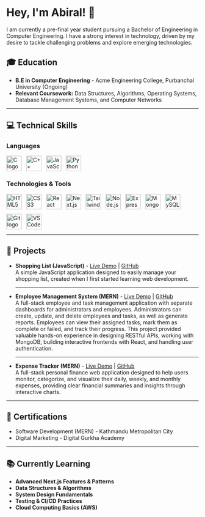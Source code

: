 <h1>Hey, I'm Abiral! 👋</h1>

<p>
  I am currently a pre-final year student pursuing a Bachelor of Engineering in Computer Engineering. I have a strong interest in technology, driven by my desire to tackle challenging problems and explore emerging technologies.
</p>

<h2>🎓 Education</h2>
<ul>
  <li><strong>B.E in Computer Engineering</strong> - Acme Engineering College, Purbanchal University (Ongoing)</li>
  <li><strong>Relevant Coursework:</strong> Data Structures, Algorithms, Operating Systems, Database Management Systems, and Computer Networks</li>
</ul>

<hr>

<h2>💻 Technical Skills</h2>

<h3>Languages</h3>
<div style="display: flex; gap: 12px; align-items:center;">
  <img src="https://cdn.jsdelivr.net/gh/devicons/devicon/icons/c/c-original.svg" height="40" alt="C logo" />
  <img src="https://cdn.jsdelivr.net/gh/devicons/devicon/icons/cplusplus/cplusplus-original.svg" height="40" alt="C++ logo" />
  <img src="https://cdn.jsdelivr.net/gh/devicons/devicon/icons/javascript/javascript-original.svg" height="40" alt="JavaScript logo" />
  <img src="https://cdn.jsdelivr.net/gh/devicons/devicon/icons/python/python-original.svg" height="40" alt="Python logo" />
</div>

<h3>Technologies & Tools</h3>
<div style="display: flex; gap: 12px; align-items: center; flex-wrap: wrap;">
  <img src="https://cdn.jsdelivr.net/gh/devicons/devicon/icons/html5/html5-original.svg" height="40" alt="HTML5 logo" />
  <img src="https://cdn.jsdelivr.net/gh/devicons/devicon/icons/css3/css3-original.svg" height="40" alt="CSS3 logo" />
  <img src="https://cdn.jsdelivr.net/gh/devicons/devicon/icons/react/react-original.svg" height="40" alt="React logo" />
  <img src="https://cdn.jsdelivr.net/gh/devicons/devicon/icons/nextjs/nextjs-original.svg" height="40" alt="Next.js logo" />
  <img src="https://cdn.jsdelivr.net/gh/devicons/devicon/icons/tailwindcss/tailwindcss-original-wordmark.svg" height="40" alt="TailwindCSS logo" />
  <img src="https://cdn.jsdelivr.net/gh/devicons/devicon/icons/nodejs/nodejs-original.svg" height="40" alt="Node.js logo" />
  <img src="https://cdn.jsdelivr.net/gh/devicons/devicon/icons/express/express-original.svg" height="40" alt="Express.js logo" />
  <img src="https://cdn.jsdelivr.net/gh/devicons/devicon/icons/mongodb/mongodb-original.svg" height="40" alt="MongoDB logo" />
  <img src="https://cdn.jsdelivr.net/gh/devicons/devicon/icons/mysql/mysql-original.svg" height="40" alt="MySQL logo" />
  <img src="https://cdn.jsdelivr.net/gh/devicons/devicon/icons/git/git-original.svg" height="40" alt="Git logo" />
  <img src="https://cdn.jsdelivr.net/gh/devicons/devicon/icons/vscode/vscode-original.svg" height="40" alt="VS Code logo" />
</div>

<hr>

<h2>🚀 Projects</h2>

<ul>
  <li>
    <strong>Shopping List (JavaScript)</strong> - <a href="https://shopping-lists-two.vercel.app/">Live Demo</a> | <a href="https://github.com/abiralrajbhandari/shopping-lists">GitHub</a><br>
    A simple JavaScript application designed to easily manage your shopping list, created when I first started learning web development.
  </li>
  <hr>
  <li>
    <strong>Employee Management System (MERN)</strong> - <a href="https://ems-frontend-nak7.onrender.com/">Live Demo</a> | <a href="https://github.com/abiralrajbhandari/employee-management-system">GitHub</a><br>
    A full-stack employee and task management application with separate dashboards for administrators and employees. Administrators can create, update, and delete employees and tasks, as well as generate reports. Employees can view their assigned tasks, mark them as complete or failed, and track their progress. This project provided valuable hands-on experience in designing RESTful APIs, working with MongoDB, building interactive frontends with React, and handling user authentication.
  </li>
  <hr>
  <li>
    <strong>Expense Tracker (MERN)</strong> - <a href="https://expense-tracker-frontend-ekor.onrender.com/login">Live Demo</a> | <a href="https://github.com/abiralrajbhandari/expense-tracker">GitHub</a><br>
    A full-stack personal finance web application designed to help users monitor, categorize, and visualize their daily, weekly, and monthly expenses, providing clear financial summaries and insights through interactive charts.
  </li>
</ul>

<hr>

<h2>🏅 Certifications</h2>

<ul>
  <li>Software Development (MERN) - Kathmandu Metropolitan City</li>
  <li>Digital Marketing - Digital Gurkha Academy</li>
</ul>

<hr>

<h2>📚 Currently Learning</h2>

<ul>
  <li><strong>Advanced Next.js Features & Patterns</strong></li>
  <li><strong>Data Structures & Algorithms</strong></li>
  <li><strong>System Design Fundamentals</strong></li>
  <li><strong>Testing & CI/CD Practices</strong></li>
  <li><strong>Cloud Computing Basics (AWS)</strong></li>
</ul>
